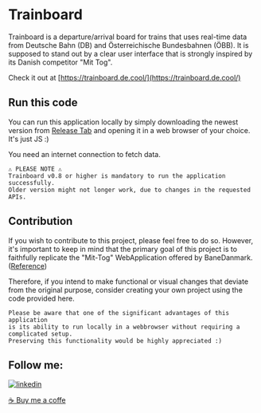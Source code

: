 
# Trainboard

Trainboard is a departure/arrival board for trains that uses real-time data from Deutsche Bahn (DB) and Österreichische Bundesbahnen (ÖBB). It is supposed to stand out by a clear user interface that is strongly inspired by its Danish competitor "Mit Tog".

Check it out at [https://trainboard.de.cool/](https://trainboard.de.cool/)

## Run this code
You can run this application locally by simply downloading the newest version from [Release Tab](https://github.com/hoolycrash/trainboard/releases) and opening it in a web browser of your choice.
It's just JS :)

You need an internet connection to fetch data.

```
⚠️ PLEASE NOTE ⚠️
Trainboard v0.8 or higher is mandatory to run the application successfully. 
Older version might not longer work, due to changes in the requested APIs.
```

## Contribution
If you wish to contribute to this project, please feel free to do so. However, it's important to keep in mind that the primary goal of this project is to faithfully replicate the "Mit-Tog" WebApplication offered by BaneDanmark. ([Reference](https://www.mit-tog.dk/en))

Therefore, if you intend to make functional or visual changes that deviate from the original purpose, consider creating your own project using the code provided here.

```
Please be aware that one of the significant advantages of this application
is its ability to run locally in a webbrowser without requiring a complicated setup.
Preserving this functionality would be highly appreciated :)
```

## Follow me:
[![linkedin](https://img.shields.io/badge/twitter-1DA1F2?style=for-the-badge&logo=twitter&logoColor=white)](https://twitter.com/SBahnFahrer)

[☕ Buy me a coffe](https://www.buymeacoffee.com/felixnietzold)
